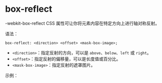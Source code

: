 # box-reflect

-webkit-box-reflect CSS 属性可让你将元素内容在特定方向上进行轴对称反射。

语法：

```
box-reflect: <direction> <offset> <mask-box-image>;
```

- `<direction>`：指定反射的方向，可以是 `above`、`below`、`left` 或 `right`。
- `<offset>`：指定反射的偏移量，可以是长度值或百分比。
- `<mask-box-image>`：指定反射的遮罩图片。

示例：

<demo src="../../packages/pages/box-reflect.vue"></demo>

